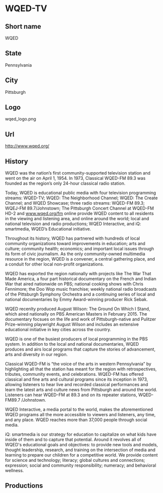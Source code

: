 # WQED-TV

## Short name

WQED

## State

Pennsylvania

## City

Pittsburgh

## Logo

wqed\_logo.png

## Url

http://www.wqed.org/

## History

WQED was the nation’s first community-supported television station
and went on the air on April 1, 1954.  In 1973, Classical WQED-FM 89.3 was founded
as the region’s only 24-hour classical radio station.

Today, WQED is educational
public media with four television programming streams: WQED-TV; WQED: The Neighborhood
Channel; WQED: The Create Channel; and WQED Showcase; three radio streams: WQED-FM
89.3; WQEJ-FM 89.7/Johnstown; The Pittsburgh Concert Channel at WQED-FM HD-2 and
www.wqed.org/fm online provide WQED content to all residents in the viewing and
listening area, and online around the world;  local and national television and
radio productions; WQED Interactive, and iQ: smartmedia, WQED’s Educational initiative.

Throughout its history, WQED has partnered with hundreds of local community
organizations toward improvements in education; arts and culture; community health;
economics; and important local issues through its form of civic journalism.  As
the only community-owned multimedia resource in the region, WQED is a convener,
a central gathering place, and a conduit for other local non-profit organizations.

WQED has exported the region nationally with projects like The War That Made
America, a four part historical documentary on the French and Indian War that
aired nationwide on PBS; national cooking shows with Chris Fennimore; the Doo
Wop music franchise; weekly national radio broadcasts of the Pittsburgh Symphony
Orchestra and a continuing series of local and national documentaries by Emmy
Award-winning producer Rick Sebak. 

WQED recenlty produced August
Wilson: The Ground On Which I Stand, which aired nationally on PBS American
Masters in February 2015.  The documentary focsues on the life and work of
Pittsburgh-native and Pulitzer Prize-winning playwright August Wilson and
includes an extensive educational initiative in key cities across the country.


WQED is one of the busiest producers of local programming in the PBS system.
In addition to the local and national documentaries, WQED produces and airs
local programs that capture the stories of advancement, arts and diversity in
our region. 

Classical WQED-FM is “the voice of the arts in western Pennsylvania”
by highlighting all that the station has meant for the region with retrospectives,
tributes, community events, and celebrations. WQED-FM has offered classical and
fine arts and cultural programs since its inception in 1973, allowing listeners
to hear live and recorded classical performances and learn the latest arts and
culture news from Pittsburgh and around the world. Listeners can hear WQED-FM
at 89.3 and on its repeater stations, WQED-FM89.7 /Johnstown. 

WQED Interactive,
a media portal to the world, makes the aforementioned WQED programs all the more
accessible to viewers and listeners, any time, and any place. WQED reaches more
than 37,000 people through social media. 

iQ: smartmedia is our strategy for
education to capitalize on what kids have inside of them and to capture that potential.
Around it revolves all of WQED's educational goals and objectives: to provide
new tools and models, thought leadership, research, and training on the intersection
of media and learning to prepare our children for a competitive world. We provide
content for science and technology; literacy; global cultures and connections;
expression; social and community responsibility; numeracy; and behavioral wellness.


## Productions


